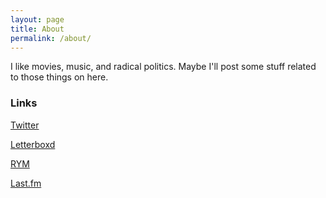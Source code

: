 ```yaml
---
layout: page
title: About
permalink: /about/
---
```


I like movies, music, and radical politics. Maybe I'll post some stuff related to those things on here. 

### Links

[Twitter](lemasterbedroom)

[Letterboxd](https://letterboxd.com/lemasterc/)

[RYM](https://rateyourmusic.com/~lemasterc)

[Last.fm](http://www.last.fm/user/CodyLeMaster)

